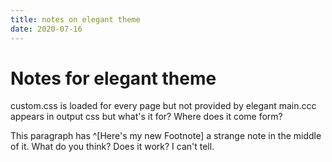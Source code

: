 ```yaml
---
title: notes on elegant theme
date: 2020-07-16
---
```


# Notes for elegant theme

custom.css is loaded for every page but not provided by elegant
main.ccc appears in output css but what's it for? Where does it come form?

This paragraph has ^[Here's my new Footnote] a strange note in the middle of it. What do you think? Does it work? I can't tell.
